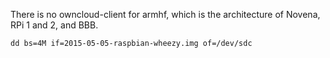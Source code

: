 There is no owncloud-client for armhf, which is the architecture of Novena, RPi 1 and 2, and BBB.

    dd bs=4M if=2015-05-05-raspbian-wheezy.img of=/dev/sdc
